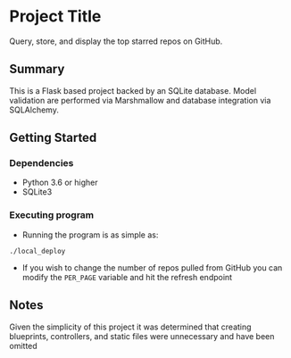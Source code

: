 # Project Title

Query, store, and display the top starred repos on GitHub.

## Summary
This is a Flask based project backed by an SQLite database. Model validation are performed via Marshmallow and database integration via SQLAlchemy.

## Getting Started

### Dependencies

* Python 3.6 or higher
* SQLite3

### Executing program

* Running the program is as simple as:
```
./local_deploy
```
* If you wish to change the number of repos pulled from GitHub you can modify the `PER_PAGE` variable and hit the refresh endpoint


## Notes

Given the simplicity of this project it was determined that creating blueprints, controllers, and static files were unnecessary and have been omitted
